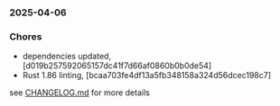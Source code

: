 ### 2025-04-06

### Chores
+ dependencies updated, [d019b257592065157dc41f7d66af0860b0b0de54]
+ Rust 1.86 linting, [bcaa703fe4df13a5fb348158a324d56dcec198c7]

see <a href='https://github.com/mrjackwills/belugasnooze_pi/blob/main/CHANGELOG.md'>CHANGELOG.md</a> for more details
